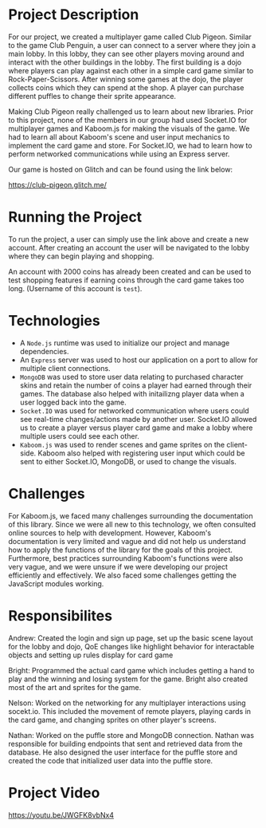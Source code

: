 # Project Description
For our project, we created a multiplayer game called Club Pigeon. Similar to the game Club Penguin, a user can connect to a server where they join a main lobby. In this lobby, they can see other players moving around and interact with the other buildings in the lobby. The first building is a dojo where players can play against each other in a simple card game similar to Rock-Paper-Scissors. After winning some games at the dojo, the player collects coins which they can spend at the shop. A player can purchase different puffles to change their sprite appearance. 

Making Club Pigeon really challenged us to learn about new libraries. Prior to this project, none of the members in our group had used Socket.IO for multiplayer games and Kaboom.js for making the visuals of the game. We had to learn all about Kaboom's scene and user input mechanics to implement the card game and store. For Socket.IO, we had to learn how to perform networked communications while using an Express server.

Our game is hosted on Glitch and can be found using the link below:

https://club-pigeon.glitch.me/

# Running the Project
To run the project, a user can simply use the link above and create a new account. After creating an account the user will be navigated to the lobby where they can begin playing and shopping. 

An account with 2000 coins has already been created and can be used to test shopping features if earning coins through the card game takes too long. (Username of this account is `test`).

# Technologies
- A `Node.js` runtime was used to initialize our project and manage dependencies.
- An `Express` server was used to host our application on a port to allow for multiple client connections.
- `MongoDB` was used to store user data relating to purchased character skins and retain the number of coins a player had earned through their games. The database also helped with initailizng player data when a user logged back into the game.
- `Socket.IO` was used for networked communication where users could see real-time changes/actions made by another user. Socket.IO allowed us to create a player versus player card game and make a lobby where multiple users could see each other.
- `Kaboom.js` was used to render scenes and game sprites on the client-side. Kaboom also helped with registering user input which could be sent to either Socket.IO, MongoDB, or used to change the visuals.

# Challenges
For Kaboom.js, we faced many challenges surrounding the documentation of this library. Since we were all new to this technology, we often consulted online sources to help with development. However, Kaboom's documentation is very limited and vague and did not help us understand how to apply the functions of the library for the goals of this project. Furthermore, best practices surrounding Kaboom's functions were also very vague, and we were unsure if we were developing our project efficiently and effectively. We also faced some challenges getting the JavaScript modules working.

# Responsibilites
Andrew: Created the login and sign up page, set up the basic scene layout for the lobby and dojo, QoE changes like highlight behavior for interactable objects and setting up rules display for card game

Bright: Programmed the actual card game which includes getting a hand to play and the winning and losing system for the game. Bright also created most of the art and sprites for the game.

Nelson: Worked on the networking for any multiplayer interactions using socekt.io. This included the movement of remote players, playing cards in the card game, and changing sprites on other player's screens.

Nathan: Worked on the puffle store and MongoDB connection. Nathan was responsible for building endpoints that sent and retrieved data from the database. He also designed the user interface for the puffle store and created the code that initialized user data into the puffle store.

# Project Video
https://youtu.be/JWGFK8vbNx4